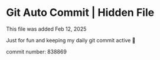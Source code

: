 # Git Auto Commit | Hidden File

This file was added Feb 12, 2025

Just for fun and keeping my daily git commit active 🤪

commit number: 838869
